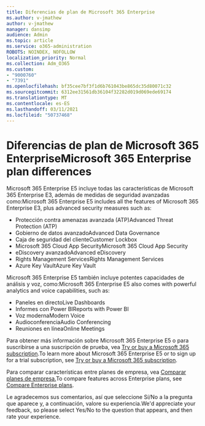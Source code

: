 ```yaml
---
title: Diferencias de plan de Microsoft 365 Enterprise
ms.author: v-jmathew
author: v-jmathew
manager: dansimp
audience: Admin
ms.topic: article
ms.service: o365-administration
ROBOTS: NOINDEX, NOFOLLOW
localization_priority: Normal
ms.collection: Adm_O365
ms.custom:
- "9000760"
- "7391"
ms.openlocfilehash: bf35cee7bf3f1d6b761043be865dc35d80071c32
ms.sourcegitcommit: 6312ee31561db36104f32282d019d069ede69174
ms.translationtype: MT
ms.contentlocale: es-ES
ms.lasthandoff: 03/11/2021
ms.locfileid: "50737468"
---
```

# <a name="microsoft-365-enterprise-plan-differences"></a><span data-ttu-id="8298f-102">Diferencias de plan de Microsoft 365 Enterprise</span><span class="sxs-lookup"><span data-stu-id="8298f-102">Microsoft 365 Enterprise plan differences</span></span>

<span data-ttu-id="8298f-103">Microsoft 365 Enterprise E5 incluye todas las características de Microsoft 365 Enterprise E3, además de medidas de seguridad avanzadas como:</span><span class="sxs-lookup"><span data-stu-id="8298f-103">Microsoft 365 Enterprise E5 includes all the features of Microsoft 365 Enterprise E3, plus advanced security measures such as:</span></span>

- <span data-ttu-id="8298f-104">Protección contra amenazas avanzada (ATP)</span><span class="sxs-lookup"><span data-stu-id="8298f-104">Advanced Threat Protection (ATP)</span></span>
- <span data-ttu-id="8298f-105">Gobierno de datos avanzado</span><span class="sxs-lookup"><span data-stu-id="8298f-105">Advanced Data Governance</span></span>
- <span data-ttu-id="8298f-106">Caja de seguridad del cliente</span><span class="sxs-lookup"><span data-stu-id="8298f-106">Customer Lockbox</span></span>
- <span data-ttu-id="8298f-107">Microsoft 365 Cloud App Security</span><span class="sxs-lookup"><span data-stu-id="8298f-107">Microsoft 365 Cloud App Security</span></span>
- <span data-ttu-id="8298f-108">eDiscovery avanzado</span><span class="sxs-lookup"><span data-stu-id="8298f-108">Advanced eDiscovery</span></span>
- <span data-ttu-id="8298f-109">Rights Management Services</span><span class="sxs-lookup"><span data-stu-id="8298f-109">Rights Management Services</span></span>
- <span data-ttu-id="8298f-110">Azure Key Vault</span><span class="sxs-lookup"><span data-stu-id="8298f-110">Azure Key Vault</span></span>

<span data-ttu-id="8298f-111">Microsoft 365 Enterprise E5 también incluye potentes capacidades de análisis y voz, como:</span><span class="sxs-lookup"><span data-stu-id="8298f-111">Microsoft 365 Enterprise E5 also comes with powerful analytics and voice capabilities, such as:</span></span>

- <span data-ttu-id="8298f-112">Paneles en directo</span><span class="sxs-lookup"><span data-stu-id="8298f-112">Live Dashboards</span></span>
- <span data-ttu-id="8298f-113">Informes con Power BI</span><span class="sxs-lookup"><span data-stu-id="8298f-113">Reports with Power BI</span></span>
- <span data-ttu-id="8298f-114">Voz moderna</span><span class="sxs-lookup"><span data-stu-id="8298f-114">Modern Voice</span></span>
- <span data-ttu-id="8298f-115">Audioconferencia</span><span class="sxs-lookup"><span data-stu-id="8298f-115">Audio Conferencing</span></span>
- <span data-ttu-id="8298f-116">Reuniones en línea</span><span class="sxs-lookup"><span data-stu-id="8298f-116">Online Meetings</span></span>

<span data-ttu-id="8298f-117">Para obtener más información sobre Microsoft 365 Enterprise E5 o para suscribirse a una suscripción de prueba, vea [Try or buy a Microsoft 365 subscription](https://go.microsoft.com/fwlink/?linkid=2099673).</span><span class="sxs-lookup"><span data-stu-id="8298f-117">To learn more about Microsoft 365 Enterprise E5 or to sign up for a trial subscription, see [Try or buy a Microsoft 365 subscription](https://go.microsoft.com/fwlink/?linkid=2099673).</span></span>

<span data-ttu-id="8298f-118">Para comparar características entre planes de empresa, vea [Comparar planes de empresa.](https://go.microsoft.com/fwlink/?linkid=2097200)</span><span class="sxs-lookup"><span data-stu-id="8298f-118">To compare features across Enterprise plans, see [Compare Enterprise plans](https://go.microsoft.com/fwlink/?linkid=2097200).</span></span>

<span data-ttu-id="8298f-119">Le agradecemos sus comentarios, así que seleccione Sí/No a la pregunta que aparece y, a continuación, valore su experiencia.</span><span class="sxs-lookup"><span data-stu-id="8298f-119">We'd appreciate your feedback, so please select Yes/No to the question that appears, and then rate your experience.</span></span>
